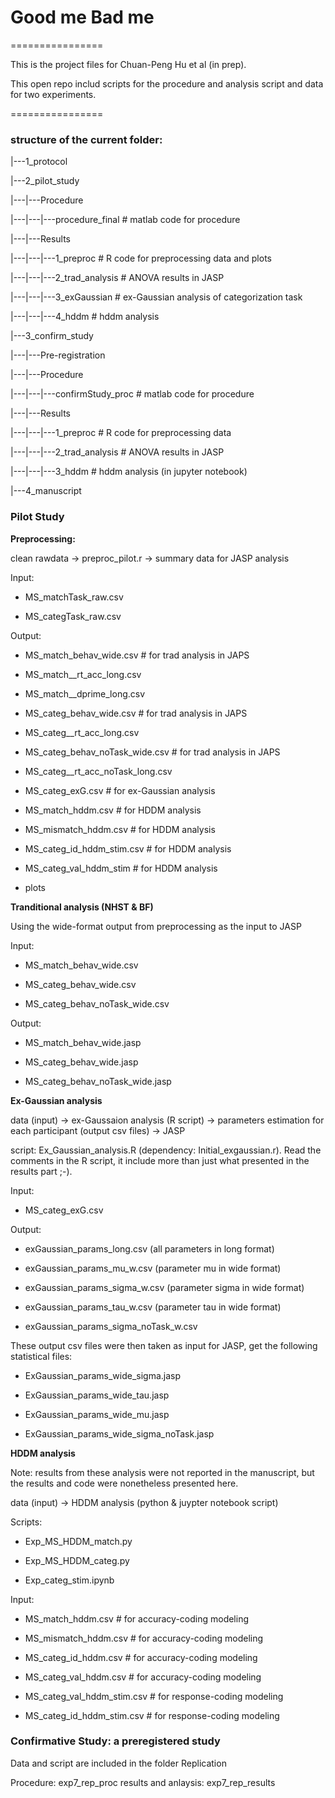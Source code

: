 # Good me Bad me

================

This is the project files for Chuan-Peng Hu et al (in prep).

This open repo includ scripts for the procedure and analysis script and data for two experiments.

================

### structure of the current folder:

|---1_protocol

|---2_pilot_study

|---|---Procedure

|---|---|---procedure_final    # matlab code for procedure

|---|---Results

|---|---|---1_preproc          # R code for preprocessing data and plots

|---|---|---2_trad_analysis    # ANOVA results in JASP

|---|---|---3_exGaussian       # ex-Gaussian analysis of categorization task

|---|---|---4_hddm             # hddm analysis

|---3_confirm_study

|---|---Pre-registration

|---|---Procedure

|---|---|---confirmStudy_proc # matlab code for procedure

|---|---Results

|---|---|---1_preproc         # R code for preprocessing data

|---|---|---2_trad_analysis   # ANOVA results in JASP

|---|---|---3_hddm            # hddm analysis (in jupyter notebook)

|---4_manuscript


### Pilot Study

**Preprocessing:**

clean rawdata -> preproc_pilot.r -> summary data for JASP analysis

Input:

- MS_matchTask_raw.csv

- MS_categTask_raw.csv

Output:

- MS_match_behav_wide.csv          # for trad analysis in JAPS

- MS_match__rt_acc_long.csv

- MS_match__dprime_long.csv

- MS_categ_behav_wide.csv          # for trad analysis in JAPS

- MS_categ__rt_acc_long.csv

- MS_categ_behav_noTask_wide.csv   # for trad analysis in JAPS

- MS_categ__rt_acc_noTask_long.csv

- MS_categ_exG.csv                 # for ex-Gaussian analysis

- MS_match_hddm.csv                # for HDDM analysis

- MS_mismatch_hddm.csv             # for HDDM analysis

- MS_categ_id_hddm_stim.csv        # for HDDM analysis

- MS_categ_val_hddm_stim           # for HDDM analysis

- plots

**Tranditional analysis (NHST & BF)**

Using the wide-format output from preprocessing as the input to JASP

Input:

- MS_match_behav_wide.csv

- MS_categ_behav_wide.csv

- MS_categ_behav_noTask_wide.csv

Output:

- MS_match_behav_wide.jasp

- MS_categ_behav_wide.jasp

- MS_categ_behav_noTask_wide.jasp

**Ex-Gaussian analysis**

data (input) -> ex-Gaussaion analysis (R script) -> parameters estimation for each participant (output csv files) -> JASP

script: Ex_Gaussian_analysis.R (dependency: Initial_exgaussian.r). Read the comments in the R script, it include more than just what presented in the results part ;-).

Input:

- MS_categ_exG.csv

Output:

- exGaussian_params_long.csv  (all parameters in long format)

- exGaussian_params_mu_w.csv    (parameter mu in wide format)

- exGaussian_params_sigma_w.csv (parameter sigma in wide format)

- exGaussian_params_tau_w.csv   (parameter tau in wide format)

- exGaussian_params_sigma_noTask_w.csv

These output csv files were then taken as input for JASP, get the following statistical files:

- ExGaussian_params_wide_sigma.jasp

- ExGaussian_params_wide_tau.jasp

- ExGaussian_params_wide_mu.jasp

- ExGaussian_params_wide_sigma_noTask.jasp

**HDDM analysis**

Note: results from these analysis were not reported in the manuscript, but the results and code were nonetheless presented here. 

data (input) -> HDDM analysis (python & juypter notebook script)

Scripts:

- Exp_MS_HDDM_match.py

- Exp_MS_HDDM_categ.py

- Exp_categ_stim.ipynb

Input:

- MS_match_hddm.csv          # for accuracy-coding modeling

- MS_mismatch_hddm.csv       # for accuracy-coding modeling

- MS_categ_id_hddm.csv       # for accuracy-coding modeling

- MS_categ_val_hddm.csv      # for accuracy-coding modeling

- MS_categ_val_hddm_stim.csv # for response-coding modeling

- MS_categ_id_hddm_stim.csv  # for response-coding modeling


### Confirmative Study: a preregistered study

Data and script are included in the folder Replication

Procedure: exp7_rep_proc
results and anlaysis: exp7_rep_results